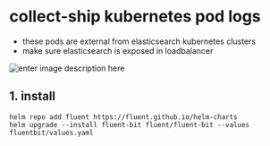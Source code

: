 # collect-ship kubernetes pod logs
- these pods are external from elasticsearch kubernetes clusters
- make sure elasticsearch is exposed in loadbalancer

![enter image description here](./assets/arch-4.png)

## 1. install
```
helm repo add fluent https://fluent.github.io/helm-charts
helm upgrade --install fluent-bit fluent/fluent-bit --values fluentbit/values.yaml
```
